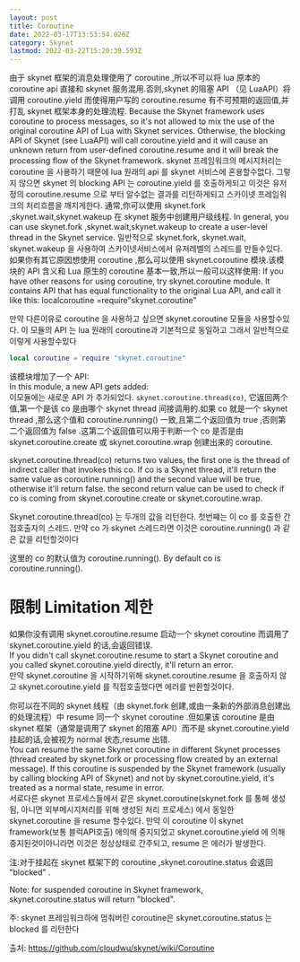```yaml
---
layout: post
title: Coroutine
date: 2022-03-17T13:53:54.026Z
category: Skynet
lastmod: 2022-03-22T15:20:39.593Z
---
```


由于 skynet 框架的消息处理使用了 coroutine ,所以不可以将 lua 原本的 coroutine api 直接和 skynet 服务混用.否则,skynet 的阻塞 API （见 LuaAPI）将调用 coroutine.yield 而使得用户写的 coroutine.resume 有不可预期的返回值,并打乱 skynet 框架本身的处理流程.
Because the Skynet framework uses coroutine to process messages, so it's not allowed to mix the use of the original coroutine API of Lua with Skynet services. Otherwise, the blocking API of Skynet (see LuaAPI) will call coroutine.yield and it will cause an unknown return from user-defined coroutine.resume and it will break the processing flow of the Skynet framework.
skynet 프레임워크의 메시지처리는 coroutine 을 사용하기 때문에 lua 원래의 api 를 skynet 서비스에 혼용할수없다.  그렇지 않으면 skynet 의 blocking API 는 coroutine.yield 를 호출하게되고 이것은 유저정의 coroutine.resume 으로 부터 알수없는 결과를 리턴하게되고 스카이넷 프레임워크의 처리흐름을 깨지게한다.
通常,你可以使用 skynet.fork ,skynet.wait,skynet.wakeup 在 skynet 服务中创建用户级线程.
In general, you can use skynet.fork ,skynet.wait,skynet.wakeup to create a user-level thread in the Skynet service.
일반적으로 skynet.fork, skynet.wait, skynet.wakeup 을 사용하여 스카이넷서비스에서 유저레벨의 스레드를 만들수있다.
如果你有其它原因想使用 coroutine ,那么可以使用 skynet.coroutine 模块.该模块的 API 含义和 Lua 原生的 coroutine 基本一致,所以一般可以这样使用:
If you have other reasons for using coroutine, try skynet.coroutine module. It contains API that has equal functionality to the original Lua API, and call it like this:
localcoroutine =require"skynet.coroutine"

만약 다른이유로 coroutine 을 사용하고 싶으면 skynet.coroutine 모듈을 사용할수있다. 이 모듈의 API 는 lua 원래의 coroutine과 기본적으로 동일하고 그래서 일반적으로 이렇게 사용할수있다
```lua
local coroutine = require "skynet.coroutine"
```

该模块增加了一个 API:  
In this module, a new API gets added:  
이모듈에는 새로운 API 가 추가되었다.
`skynet.coroutine.thread(co)`, 它返回两个值,第一个是该 co 是由哪个 skynet thread 间接调用的.如果 co 就是一个 skynet thread ,那么这个值和 coroutine.running() 一致,且第二个返回值为 true ,否则第二个返回值为 false .这第二个返回值可以用于判断一个 co 是否是由 skynet.coroutine.create 或 skynet.coroutine.wrap 创建出来的 coroutine.
  
skynet.coroutine.thread(co) returns two values, the first one is the thread of indirect caller that invokes this co. If co is a Skynet thread, it'll return the same value as coroutine.running() and the second value will be true, otherwise it'll return false. the second return value can be used to check if co is coming from skynet.coroutine.create or skynet.coroutine.wrap.  

Skynet.coroutine.thread(co) 는 두개의 값을 리턴한다. 첫번쨰는 이 co 를 호출한 간접호출자의 스레드. 만약 co 가 skynet 스레드라면 이것은 coroutine.running() 과 같은 값을 리턴할것이다 

这里的 co 的默认值为 coroutine.running().
By default co is coroutine.running().
# 限制 Limitation 제한
如果你没有调用 skynet.coroutine.resume 启动一个 skynet coroutine 而调用了 skynet.coroutine.yield 的话,会返回错误.  
If you didn't call skynet.coroutine.resume to start a Skynet coroutine and you called skynet.coroutine.yield directly, it'll return an error.  
만약 skynet.coroutine 을 시작하기위해 skynet.coroutine.resume 을 호출하지 않고 skynet.coroutine.yield 를 직접호출했다면 에러를 반환할것이다.  

你可以在不同的 skynet 线程（由 skynet.fork 创建,或由一条新的外部消息创建出的处理流程）中 resume 同一个 skynet coroutine .但如果该 coroutine 是由 skynet 框架（通常是调用了 skynet 的阻塞 API）而不是 skynet.coroutine.yield 挂起的话,会被视为 normal 状态,resume 出错.  
You can resume the same Skynet coroutine in different Skynet processes (thread created by skynet.fork or processing flow created by an external message). If this coroutine is suspended by the Skynet framework (usually by calling blocking API of Skynet) and not by skynet.coroutine.yield, it's treated as a normal state, resume in error.  
서로다른 skynet 프로세스들에서 같은 skynet.coroutine(skynet.fork 를 통해 생성됨, 아니면 외부메시지처리를 위해 생성된 처리 프로세스) 에서 동일한 skynet.coroutine 을 resume 할수있다. 
만약 이 coroutine 이 skynet framework(보통 블럭API호출) 에의해 중지되었고 skynet.coroutine.yield 에 의해 중지된것이아니라면 이것은 정상상태로 간주되고, resume 은 에러가 발생한다.  


注:对于挂起在 skynet 框架下的 coroutine ,skynet.coroutine.status 会返回 "blocked" .  

Note: for suspended coroutine in Skynet framework, skynet.coroutine.status will return "blocked".  

주:  skynet 프레임워크하에 멈춰버린 coroutine은 skynet.coroutine.status 는 blocked 를 리턴한다


출처: <https://github.com/cloudwu/skynet/wiki/Coroutine> 
